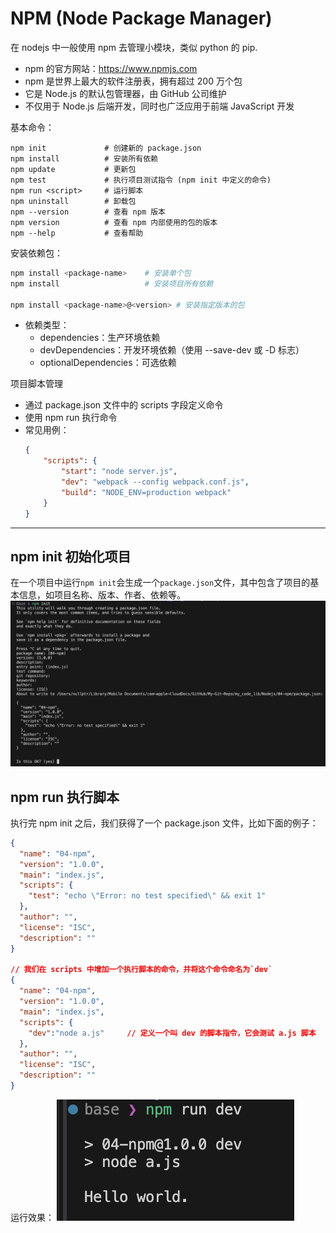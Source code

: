 # NPM (Node Package Manager)
在 nodejs 中一般使用 npm 去管理小模块，类似 python 的 pip.
- npm 的官方网站：https://www.npmjs.com
- npm 是世界上最大的软件注册表，拥有超过 200 万个包 
- 它是 Node.js 的默认包管理器，由 GitHub 公司维护 
- 不仅用于 Node.js 后端开发，同时也广泛应用于前端 JavaScript 开发

基本命令：
```shell
npm init             # 创建新的 package.json
npm install          # 安装所有依赖
npm update           # 更新包
npm test             # 执行项目测试指令 (npm init 中定义的命令)
npm run <script>     # 运行脚本
npm uninstall        # 卸载包
npm --version        # 查看 npm 版本
npm version          # 查看 npm 内部使用的包的版本
npm --help           # 查看帮助
```

安装依赖包：
```bash
npm install <package-name>    # 安装单个包
npm install                   # 安装项目所有依赖

npm install <package-name>@<version> # 安装指定版本的包
```
- 依赖类型：
  - dependencies：生产环境依赖
  - devDependencies：开发环境依赖（使用 --save-dev 或 -D 标志）
  - optionalDependencies：可选依赖


项目脚本管理
- 通过 package.json 文件中的 scripts 字段定义命令
- 使用 npm run <script-name> 执行命令
- 常见用例：
    ```json
    {
        "scripts": {
            "start": "node server.js",
            "dev": "webpack --config webpack.conf.js",
            "build": "NODE_ENV=production webpack"
        }
    }
    ```


--- 
## npm init 初始化项目
在一个项目中运行`npm init`会生成一个`package.json`文件，其中包含了项目的基本信息，如项目名称、版本、作者、依赖等。
![](intro_npm_images/npm_init_生成package文件的过程.png)

## npm run 执行脚本
执行完 npm init 之后，我们获得了一个 package.json 文件，比如下面的例子：
```json
{
  "name": "04-npm",
  "version": "1.0.0",
  "main": "index.js",
  "scripts": {
    "test": "echo \"Error: no test specified\" && exit 1"
  },
  "author": "",
  "license": "ISC",
  "description": ""
}

// 我们在 scripts 中增加一个执行脚本的命令，并将这个命令命名为`dev`
{
  "name": "04-npm",
  "version": "1.0.0",
  "main": "index.js",
  "scripts": {
    "dev":"node a.js"     // 定义一个叫 dev 的脚本指令，它会测试 a.js 脚本
  },
  "author": "",
  "license": "ISC",
  "description": ""
}
```
运行效果：
![](intro_npm_images/npm_run_dev.png)
